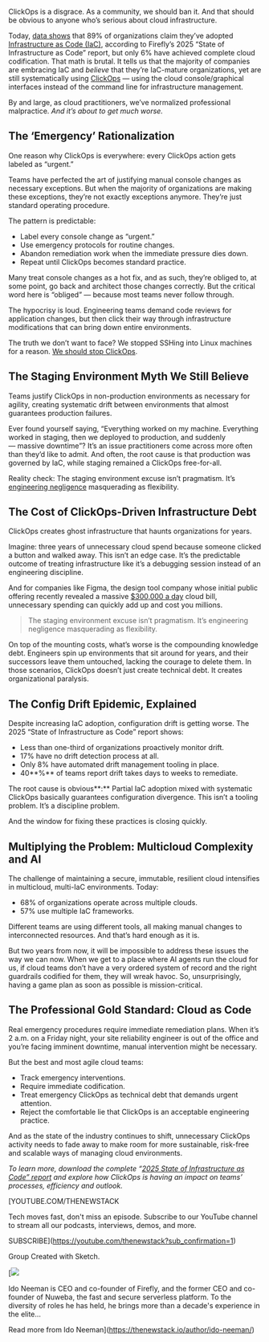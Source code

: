 ClickOps is a disgrace. As a community, we should ban it. And that should be obvious to anyone who’s serious about cloud infrastructure.

Today, [data shows](https://www.firefly.ai/state-of-iac-2025) that 89% of organizations claim they’ve adopted [Infrastructure as Code (IaC)](https://thenewstack.io/introduction-to-infrastructure-as-code/), according to Firefly’s 2025 “State of Infrastructure as Code” report, but only 6% have achieved complete cloud codification. That math is brutal. It tells us that the majority of companies are embracing IaC and *believe* that they’re IaC-mature organizations, yet are still systematically using [ClickOps](https://thenewstack.io/iac-is-too-complicated-wheres-that-easy-button/) — using the cloud console/graphical interfaces instead of the command line for infrastructure management.

By and large, as cloud practitioners, we’ve normalized professional malpractice. *And it’s about to get much worse.*

## The ‘Emergency’ Rationalization

One reason why ClickOps is everywhere: every ClickOps action gets labeled as “urgent.”

Teams have perfected the art of justifying manual console changes as necessary exceptions. But when the majority of organizations are making these exceptions, they’re not exactly exceptions anymore. They’re just standard operating procedure.

The pattern is predictable:

* Label every console change as “urgent.”
* Use emergency protocols for routine changes.
* Abandon remediation work when the immediate pressure dies down.
* Repeat until ClickOps becomes standard practice.

Many treat console changes as a hot fix, and as such, they’re obliged to, at some point, go back and architect those changes correctly. But the critical word here is “obliged” — because most teams never follow through.

The hypocrisy is loud. Engineering teams demand code reviews for application changes, but then click their way through infrastructure modifications that can bring down entire environments.

The truth we don’t want to face? We stopped SSHing into Linux machines for a reason. [We should stop ClickOps](https://www.firefly.ai/blog/stop-clickops-3-steps-to-clean-up-your-cloud).

## The Staging Environment Myth We Still Believe

Teams justify ClickOps in non-production environments as necessary for agility, creating systematic drift between environments that almost guarantees production failures.

Ever found yourself saying, “Everything worked on my machine. Everything worked in staging, then we deployed to production, and suddenly — massive downtime”? It’s an issue practitioners come across more often than they’d like to admit. And often, the root cause is that production was governed by IaC, while staging remained a ClickOps free-for-all.

Reality check: The staging environment excuse isn’t pragmatism. It’s [engineering negligence](https://thenewstack.io/why-most-iac-strategies-still-fail-and-how-to-fix-them) masquerading as flexibility.

## The Cost of ClickOps-Driven Infrastructure Debt

ClickOps creates ghost infrastructure that haunts organizations for years.

Imagine: three years of unnecessary cloud spend because someone clicked a button and walked away. This isn’t an edge case. It’s the predictable outcome of treating infrastructure like it’s a debugging session instead of an engineering discipline.

And for companies like Figma, the design tool company whose initial public offering recently revealed a massive [$300,000 a day](https://www.datacenterdynamics.com/en/news/design-platform-figma-spends-300000-on-aws-daily/) cloud bill, unnecessary spending can quickly add up and cost you millions.

> The staging environment excuse isn’t pragmatism. It’s engineering negligence masquerading as flexibility.

On top of the mounting costs, what’s worse is the compounding knowledge debt. Engineers spin up environments that sit around for years, and their successors leave them untouched, lacking the courage to delete them. In those scenarios, ClickOps doesn’t just create technical debt. It creates organizational paralysis.

## The Config Drift Epidemic, Explained

Despite increasing IaC adoption, configuration drift is getting worse. The 2025 “State of Infrastructure as Code” report shows:

* Less than one-third of organizations proactively monitor drift.
* 17% have no drift detection process at all.
* Only 8% have automated drift management tooling in place.
* 40**%** of teams report drift takes days to weeks to remediate.

The root cause is obvious**:** Partial IaC adoption mixed with systematic ClickOps basically guarantees configuration divergence. This isn’t a tooling problem. It’s a discipline problem.

And the window for fixing these practices is closing quickly.

## Multiplying the Problem: Multicloud Complexity and AI

The challenge of maintaining a secure, immutable, resilient cloud intensifies in multicloud, multi-IaC environments. Today:

* 68% of organizations operate across multiple clouds.
* 57% use multiple IaC frameworks.

Different teams are using different tools, all making manual changes to interconnected resources. And that’s hard enough as it is.

But two years from now, it will be impossible to address these issues the way we can now. When we get to a place where AI agents run the cloud for us, if cloud teams don’t have a very ordered system of record and the right guardrails codified for them, they will wreak havoc. So, unsurprisingly, having a game plan as soon as possible is mission-critical.

## The Professional Gold Standard: Cloud as Code

Real emergency procedures require immediate remediation plans. When it’s 2 a.m. on a Friday night, your site reliability engineer is out of the office and you’re facing imminent downtime, manual intervention might be necessary.

But the best and most agile cloud teams:

* Track emergency interventions.
* Require immediate codification.
* Treat emergency ClickOps as technical debt that demands urgent attention.
* Reject the comfortable lie that ClickOps is an acceptable engineering practice.

And as the state of the industry continues to shift, unnecessary ClickOps activity needs to fade away to make room for more sustainable, risk-free and scalable ways of managing cloud environments.

*To learn more, download the complete “[2025 State of Infrastructure as Code” report](https://www.firefly.ai/state-of-iac-2025) and explore how ClickOps is having an impact on teams’ processes, efficiency and outlook.*

[YOUTUBE.COM/THENEWSTACK

Tech moves fast, don't miss an episode. Subscribe to our YouTube
channel to stream all our podcasts, interviews, demos, and more.

SUBSCRIBE](https://youtube.com/thenewstack?sub_confirmation=1)

Group
Created with Sketch.

[![](https://thenewstack.io/wp-content/uploads/2024/07/fbe4d2bb-idoneeman600x600-600x600.png)

Ido Neeman is CEO and co-founder of Firefly, and the former CEO and co-founder of Nuweba, the fast and secure serverless platform. To the diversity of roles he has held, he brings more than a decade's experience in the elite...

Read more from Ido Neeman](https://thenewstack.io/author/ido-neeman/)